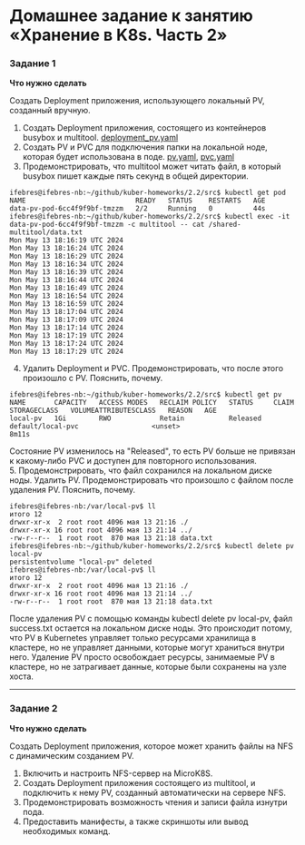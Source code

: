 # Домашнее задание к занятию «Хранение в K8s. Часть 2»

### Задание 1

**Что нужно сделать**

Создать Deployment приложения, использующего локальный PV, созданный вручную.

1. Создать Deployment приложения, состоящего из контейнеров busybox и multitool. [deployment_pv.yaml](src%2Fdeployment_pv.yaml)
2. Создать PV и PVC для подключения папки на локальной ноде, которая будет использована в поде. [pv.yaml](src%2Fpv.yaml), [pvc.yaml](src%2Fpvc.yaml)
3. Продемонстрировать, что multitool может читать файл, в который busybox пишет каждые пять секунд в общей директории. 
```commandline
ifebres@ifebres-nb:~/github/kuber-homeworks/2.2/src$ kubectl get pod
NAME                           READY   STATUS    RESTARTS   AGE
data-pv-pod-6cc4f9f9bf-tmzzm   2/2     Running   0          44s
ifebres@ifebres-nb:~/github/kuber-homeworks/2.2/src$ kubectl exec -it data-pv-pod-6cc4f9f9bf-tmzzm -c multitool -- cat /shared-multitool/data.txt
Mon May 13 18:16:19 UTC 2024
Mon May 13 18:16:24 UTC 2024
Mon May 13 18:16:29 UTC 2024
Mon May 13 18:16:34 UTC 2024
Mon May 13 18:16:39 UTC 2024
Mon May 13 18:16:44 UTC 2024
Mon May 13 18:16:49 UTC 2024
Mon May 13 18:16:54 UTC 2024
Mon May 13 18:16:59 UTC 2024
Mon May 13 18:17:04 UTC 2024
Mon May 13 18:17:09 UTC 2024
Mon May 13 18:17:14 UTC 2024
Mon May 13 18:17:19 UTC 2024
Mon May 13 18:17:24 UTC 2024
Mon May 13 18:17:29 UTC 2024
```
4. Удалить Deployment и PVC. Продемонстрировать, что после этого произошло с PV. Пояснить, почему.
```commandline
ifebres@ifebres-nb:~/github/kuber-homeworks/2.2/src$ kubectl get pv
NAME       CAPACITY   ACCESS MODES   RECLAIM POLICY   STATUS     CLAIM               STORAGECLASS   VOLUMEATTRIBUTESCLASS   REASON   AGE
local-pv   1Gi        RWO            Retain           Released   default/local-pvc                  <unset>                          8m11s
```
  Cостояние PV изменилось на "Released", то есть PV больше не привязан к какому-либо PVC и доступен для повторного использования.  
5. Продемонстрировать, что файл сохранился на локальном диске ноды. Удалить PV.  Продемонстрировать что произошло с файлом после удаления PV. Пояснить, почему.
```commandline
ifebres@ifebres-nb:/var/local-pv$ ll
итого 12
drwxr-xr-x  2 root root 4096 мая 13 21:16 ./
drwxr-xr-x 16 root root 4096 мая 13 21:14 ../
-rw-r--r--  1 root root  870 мая 13 21:18 data.txt
ifebres@ifebres-nb:~/github/kuber-homeworks/2.2/src$ kubectl delete pv local-pv 
persistentvolume "local-pv" deleted
ifebres@ifebres-nb:/var/local-pv$ ll
итого 12
drwxr-xr-x  2 root root 4096 мая 13 21:16 ./
drwxr-xr-x 16 root root 4096 мая 13 21:14 ../
-rw-r--r--  1 root root  870 мая 13 21:18 data.txt
```
  После удаления PV с помощью команды kubectl delete pv local-pv, файл success.txt остается на локальном диске ноды. Это происходит потому, что PV в Kubernetes управляет только ресурсами хранилища в кластере, но не управляет данными, которые могут храниться внутри него. Удаление PV просто освобождает ресурсы, занимаемые PV в кластере, но не затрагивает данные, которые были сохранены на узле хоста.  

------

### Задание 2

**Что нужно сделать**

Создать Deployment приложения, которое может хранить файлы на NFS с динамическим созданием PV.

1. Включить и настроить NFS-сервер на MicroK8S.
2. Создать Deployment приложения состоящего из multitool, и подключить к нему PV, созданный автоматически на сервере NFS.
3. Продемонстрировать возможность чтения и записи файла изнутри пода. 
4. Предоставить манифесты, а также скриншоты или вывод необходимых команд.

